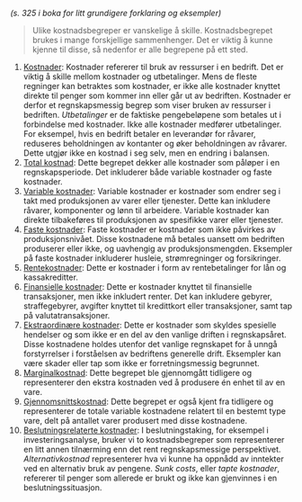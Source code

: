*(s. 325 i boka for litt grundigere forklaring og eksempler)*
>Ulike kostnadsbegreper er vanskelige å skille. Kostnadsbegrepet brukes i mange forskjellige sammenhenger. Det er viktig å kunne kjenne til disse, så nedenfor er alle begrepene på ett sted. 

1. <u>Kostnader</u>: Kostnader refererer til bruk av ressurser i en bedrift. Det er viktig å skille mellom kostnader og utbetalinger. Mens de fleste regninger kan betraktes som kostnader, er ikke alle kostnader knyttet direkte til penger som kommer inn eller går ut av bedriften. Kostnader er derfor et regnskapsmessig begrep som viser bruken av ressurser i bedriften. *Utbetalinger* er de faktiske pengebeløpene som betales ut i forbindelse med kostnader. Ikke alle kostnader medfører utbetalinger. For eksempel, hvis en bedrift betaler en leverandør for råvarer, reduseres beholdningen av kontanter og øker beholdningen av råvarer. Dette utgjør ikke en kostnad i seg selv, men en endring i balansen.
2. <u>Total kostnad</u>: Dette begrepet dekker alle kostnader som påløper i en regnskapsperiode. Det inkluderer både variable kostnader og faste kostnader.
3. <u>Variable kostnader</u>: Variable kostnader er kostnader som endrer seg i takt med produksjonen av varer eller tjenester. Dette kan inkludere råvarer, komponenter og lønn til arbeidere. Variable kostnader kan direkte tilbakeføres til produksjonen av spesifikke varer eller tjenester.
4. <u>Faste kostnader</u>: Faste kostnader er kostnader som ikke påvirkes av produksjonsnivået. Disse kostnadene må betales uansett om bedriften produserer eller ikke, og uavhengig av produksjonsmengden. Eksempler på faste kostnader inkluderer husleie, strømregninger og forsikringer.
5. <u>Rentekostnader</u>: Dette er kostnader i form av rentebetalinger for lån og kassakreditter.
6. <u>Finansielle kostnader</u>: Dette er kostnader knyttet til finansielle transaksjoner, men ikke inkludert renter. Det kan inkludere gebyrer, straffegebyrer, avgifter knyttet til kredittkort eller transaksjoner, samt tap på valutatransaksjoner.
7. <u>Ekstraordinære kostnader</u>: Dette er kostnader som skyldes spesielle hendelser og som ikke er en del av den vanlige driften i regnskapsåret. Disse kostnadene holdes utenfor det vanlige regnskapet for å unngå forstyrrelser i forståelsen av bedriftens generelle drift. Eksempler kan være skader eller tap som ikke er forretningsmessig begrunnet.
8. <u>Marginalkostnad</u>: Dette begrepet ble gjennomgått tidligere og representerer den ekstra kostnaden ved å produsere én enhet til av en vare.
9. <u>Gjennomsnittskostnad</u>: Dette begrepet er også kjent fra tidligere og representerer de totale variable kostnadene relatert til en bestemt type vare, delt på antallet varer produsert med disse kostnadene.
10. <u>Beslutningsrelaterte kostnader</u>: I beslutningstaking, for eksempel i investeringsanalyse, bruker vi to kostnadsbegreper som representerer en litt annen tilnærming enn det rent regnskapsmessige perspektivet. *Alternativkostnad* representerer hva vi kunne ha oppnådd av inntekter ved en alternativ bruk av pengene. *Sunk costs*, eller *tapte kostnader*, refererer til penger som allerede er brukt og ikke kan gjenvinnes i en beslutningssituasjon.